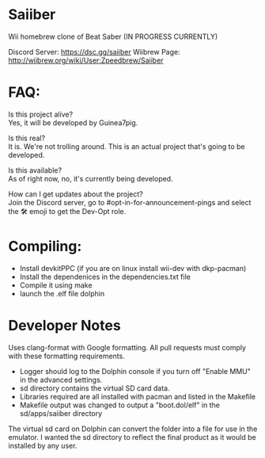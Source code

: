 # Saiiber
Wii homebrew clone of Beat Saber (IN PROGRESS CURRENTLY)

Discord Server: https://dsc.gg/saiiber
Wiibrew Page: http://wiibrew.org/wiki/User:Zpeedbrew/Saiiber

# FAQ:

Is this project alive?<br>
Yes, it will be developed by Guinea7pig.

Is this real?<br>
It is. We're not trolling around. This is an actual project that's going to be developed.

Is this available?<br>
As of right now, no, it's currently being developed.

How can I get updates about the project?<br>
Join the Discord server, go to #opt-in-for-announcement-pings and select the 🛠️ emoji to get the Dev-Opt role.

# Compiling:

- Install devkitPPC (if you are on linux install wii-dev with dkp-pacman)
- Install the dependenices in the dependencies.txt file
- Compile it using make
- launch the .elf file dolphin

# Developer Notes
Uses clang-format with Google formatting. All pull requests must comply with these formatting requirements. 

- Logger should log to the Dolphin console if you turn off "Enable MMU" in the advanced settings.
- sd directory contains the virtual SD card data.
- Libraries required are all installed with pacman and listed in the Makefile
- Makefile output was changed to output a "boot.dol/elf" in the sd/apps/saiiber directory

The virtual sd card on Dolphin can convert the folder into a file for use in the emulator. I wanted the sd directory to reflect the final product as it would be installed by any user.
